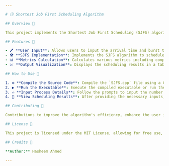 ```yaml
---

# 🕒 Shortest Job First Scheduling Algorithm

## Overview 📜

This project implements the Shortest Job First Scheduling (SJFS) algorithm, also known as Shortest Job Next (SJN), in C++. SJFS is a non-preemptive scheduling algorithm that selects the waiting process with the smallest execution time to execute next, aiming to minimize the average waiting time of processes.

## Features 🌟

- 🖊️ **User Input**: Allows users to input the arrival time and burst time for each process.
- 🛠️ **SJFS Implementation**: Implements the SJFS algorithm to schedule processes based on their burst times.
- 📊 **Metrics Calculation**: Calculates various metrics including completion time, waiting time, turnaround time, and average waiting time for all processes.
- 📈 **Output Visualization**: Displays the scheduling results in a tabular format for easy understanding.

## How to Use 🚀

1. ⚙️ **Compile the Source Code**: Compile the `SJFS.cpp` file using a C++ compiler:
2. ▶️ **Run the Executable**: Execute the compiled executable or run the exe file:
3. ✍️ **Input Process Details**: Follow the prompts to input the number of processes and the arrival time and burst time for each process.
4. 👀 **View Scheduling Results**: After providing the necessary inputs, the program will calculate various metrics and display them in a formatted table.

## Contributing 🤝

Contributions to improve the algorithm's efficiency, enhance the user interface, or fix any bugs are welcome. To contribute, fork the repository, make your changes, and submit a pull request.

## License 📜

This project is licensed under the MIT License, allowing for free use, modification, and distribution.

## Credits 🙏

**Author:** Hasheem Ahmed

---
```

